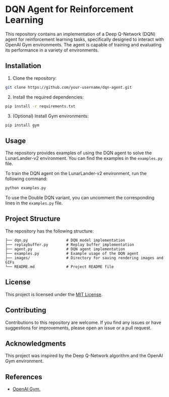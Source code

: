 # DQN Agent for Reinforcement Learning

This repository contains an implementation of a Deep Q-Network (DQN) agent for reinforcement learning tasks, specifically designed to interact with OpenAI Gym environments. The agent is capable of training and evaluating its performance in a variety of environments.

## Installation

1. Clone the repository:

```bash
git clone https://github.com/your-username/dqn-agent.git
```

2. Install the required dependencies:

```bash
pip install -r requirements.txt
```

3. (Optional) Install Gym environments:

```bash
pip install gym
```

## Usage

The repository provides examples of using the DQN agent to solve the LunarLander-v2 environment. You can find the examples in the `examples.py` file.

To train the DQN agent on the LunarLander-v2 environment, run the following command:

```bash
python examples.py
```

To use the Double DQN variant, you can uncomment the corresponding lines in the `examples.py` file.

## Project Structure

The repository has the following structure:

```
├── dqn.py                 # DQN model implementation
├── replaybuffer.py        # Replay buffer implementation
├── agent.py               # DQN agent implementation
├── examples.py            # Example usage of the DQN agent
├── images/                # Directory for saving rendering images and GIFs
└── README.md              # Project README file
```

## License

This project is licensed under the [MIT License](LICENSE).

## Contributing

Contributions to this repository are welcome. If you find any issues or have suggestions for improvements, please open an issue or a pull request.

## Acknowledgments

This project was inspired by the Deep Q-Network algorithm and the OpenAI Gym environment.

## References
- [OpenAI Gym.](https://gym.openai.com/)
